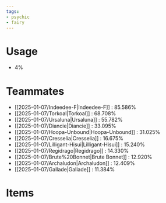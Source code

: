 ```yaml
---
tags:
- psychic
- fairy
---
```

# Usage
- 4%
# Teammates
- [[2025-01-07/Indeedee-F|Indeedee-F]] : 85.586%
- [[2025-01-07/Torkoal|Torkoal]] : 68.708%
- [[2025-01-07/Ursaluna|Ursaluna]] : 55.782%
- [[2025-01-07/Diancie|Diancie]] : 33.095%
- [[2025-01-07/Hoopa-Unbound|Hoopa-Unbound]] : 31.025%
- [[2025-01-07/Cresselia|Cresselia]] : 16.675%
- [[2025-01-07/Lilligant-Hisui|Lilligant-Hisui]] : 15.240%
- [[2025-01-07/Regidrago|Regidrago]] : 14.330%
- [[2025-01-07/Brute%20Bonnet|Brute Bonnet]] : 12.920%
- [[2025-01-07/Archaludon|Archaludon]] : 12.409%
- [[2025-01-07/Gallade|Gallade]] : 11.384%
# Items